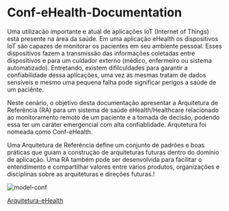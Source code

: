 # Conf-eHealth-Documentation

Uma utilizacão importante e atual de aplicações IoT (Internet of Things) está presente na área da saúde. Em uma aplicação eHealth os dispositivos IoT são capazes de monitorar os pacientes em seu ambiente pessoal. Esses dispositivos fazem a transmissão das informações coletadas entre dispositivos e para um cuidador externo (médico, enfermeiro ou sistema automatizado). Entretando, existem difilculdades para garantir a confiabilidade dessa aplicações, uma vez as mesmas tratam de dados sensíveis e mesmo uma pequena falha pode significar perigos a saúde de um paciênte. 

Neste cenário, o objetivo desta documentação apresentar a Arquitetura de Referência (RA) para um sistema de saúde eHealth/Healthcare relacionado ao monitoramento remoto de um paciente e a tomada de decisão, podendo essa ter um caráter emergencial com alta confiablidade. Arqutetura foi nomeada como Conf-eHealth.

Uma Arquitetura de Referência define um conjunto de padrões e boas práticas que guiam a construção de arquiteturas futuras dentro do domínio de aplicação. Uma RA também pode ser desenvolvida para facilitar o entendimento e compartilhar valores entre vários produtos, organizações e disciplinas sobre as arquiteturas e direções futuras.!

![model-conf](https://github.com/Bwenkoi/Conf-eHealth-Documentation/assets/28735848/341647db-067e-4cd2-8fa3-b7b0f4cea24c)

[Arquitetura-eHealth](https://github.com/Bwenkoi/Conf-eHealth-Documentation/assets/28735848/004bfced-b52d-4b68-885e-94482ff590e1)


